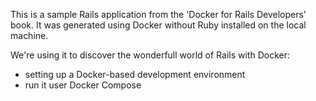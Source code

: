 This is a sample Rails application from the 'Docker for Rails Developers' book.
It was generated using Docker without Ruby installed on the local machine.

We're using it to discover the wonderfull world of Rails with Docker:
- setting up a Docker-based development environment
- run it user Docker Compose
